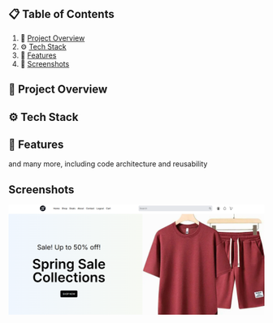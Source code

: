 </div>
<!-- <img src="https://github.com/Austine247-droid/alx-project-nexus/blob/main/banner7.png?raw=true"> -->

## 📋 <a name="table">Table of Contents</a>

1. 🤖 [Project Overview](#project-overview)
2. ⚙️ [Tech Stack](#tech-stack)
3. 🔋 [Features](#features)
4. 📸 [Screenshots](#screenshots)

## 🤖 Project Overview



## ⚙️ Tech Stack


## 🔋 Features



and many more, including code architecture and reusability

## Screenshots

<img src="https://github.com/Austine247-droid/alx-project-nexus/blob/main/banner7.png?raw=true">
